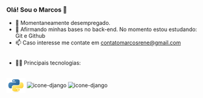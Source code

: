 ### Olá! Sou o Marcos 👋

- 🔭 Momentaneamente desempregado.
- 🌱 Afirmando minhas bases no back-end. No momento estou estudando: Git e Github
- 📫 Caso interesse me contate em contatomarcosrene@gmail.com
##
- 👨‍💻 Principais tecnologias:

<div style="display: inline_block"><br>
  <img align="center" alt="icone-python" height="40" width="50" src="https://raw.githubusercontent.com/devicons/devicon/master/icons/python/python-original.svg">
  <img align="center" alt="icone-django" height="40" width="50" src="https://cdn.jsdelivr.net/gh/devicons/devicon/icons/django/django-plain.svg">
  <img align="center" alt="icone-django" height="40" width="50" src="https://cdn.jsdelivr.net/gh/devicons/devicon/icons/mysql/mysql-original.svg">       
</div>
